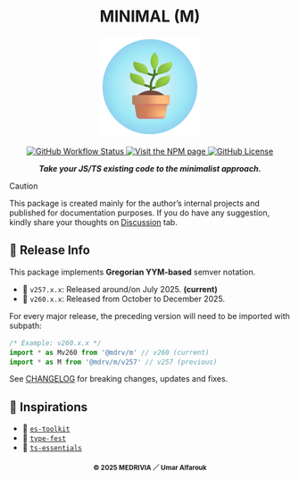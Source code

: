 <h1 align="center">MINIMAL (M)</h1>

<p align="center">
    <img src="res/logo.svg" width="180" height="180" /><br/>
</p>

<p align="center">
    <a href="https://github.com/mdrv/m/actions/workflows/release.yml">
        <img alt="GitHub Workflow Status" src="https://img.shields.io/github/actions/workflow/status/mdrv/m/release.yml?event=release"/>
    </a>
    <a href="https://www.npmjs.com/package/@mdrv/m">
        <img alt="Visit the NPM page" src="https://img.shields.io/npm/v/@mdrv/m"/>
    </a>
    <a href="https://github.com/mdrv/m/blob/master/LICENSE">
        <img alt="GitHub License" src="https://img.shields.io/github/license/mdrv/m">
    </a>
</p>

<p align="center">
    <b><i>Take your JS/TS existing code to the minimalist approach.</i></b>
</p>

> [!CAUTION]
> This package is created mainly for the author’s internal projects and published for documentation purposes. If you do have any suggestion, kindly share your thoughts on [Discussion](https://github.com/mdrv/m/discussions) tab.

## 🔔 Release Info

This package implements **Gregorian YYM-based** semver notation.

- 📅 `v257.x.x`: Released around/on July 2025. **(current)**
- 🚀 `v260.x.x`: Released from October to December 2025.

For every major release, the preceding version will need to be imported with subpath:

```ts
/* Example: v260.x.x */
import * as Mv260 from '@mdrv/m' // v260 (current)
import * as M from '@mdrv/m/v257' // v257 (previous)
```

See [CHANGELOG](https://github.com/mdrv/m/wiki/changelog) for breaking changes, updates and fixes.

## 💖 Inspirations

- 🧩 [`es-toolkit`](https://github.com/toss/es-toolkit)
- 🎊 [`type-fest`](https://github.com/sindresorhus/type-fest)
- 🧰 [`ts-essentials`](https://github.com/ts-essentials/ts-essentials)

<p align="center"><sub><strong>© 2025 MEDRIVIA ／ Umar Alfarouk</strong></sub></p>
